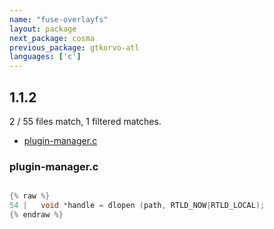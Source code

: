 ```yaml
---
name: "fuse-overlayfs"
layout: package
next_package: cosma
previous_package: gtkorvo-atl
languages: ['c']
---
```

## 1.1.2
2 / 55 files match, 1 filtered matches.

 - [plugin-manager.c](#plugin-managerc)

### plugin-manager.c

```c

{% raw %}
54 |   void *handle = dlopen (path, RTLD_NOW|RTLD_LOCAL);
{% endraw %}

```